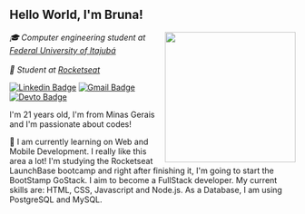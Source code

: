 ## Hello World, I'm Bruna!
<img align='right' src="https://media.giphy.com/media/dxODB9UE879RDqAh3o/giphy.gif" width="230">

<p><em> 🎓 Computer engineering student at <a href="http://www.unb.br">Federal University of Itajubá</a><br><br>🚀 Student at <a href="https://rocketseat.com.br/">Rocketseat</a>
</em></p>

[![Linkedin Badge](https://img.shields.io/badge/-brunalima-00D980?style=flat-square&logo=Linkedin&logoColor=white&link=https://www.linkedin.com/in/brunalimadev/)](https://www.linkedin.com/in/brunalimadev/) 
[![Gmail Badge](https://img.shields.io/badge/-brunalimadev@gmail.com-0bb971?style=flat-square&logo=Gmail&logoColor=white&link=mailto:brunalimadev@gmail.com)](mailto:brunalimadev@gmail.com)
[![Devto Badge](https://img.shields.io/badge/-brunalima-6633cc?style=flat-square&logo=Dev.to&logoColor=white&link=https://dev.to/brufurtado)](https://dev.to/brufurtado)

<p>I'm 21 years old, I'm from Minas Gerais and I'm passionate about codes!</p>

💭 I am currently learning on Web and Mobile Development. I really like this area a lot! I'm studying the Rocketseat LaunchBase bootcamp and right after finishing it, I'm going to start the BootStamp GoStack. I aim to become a FullStack developer. My current skills are: HTML, CSS, Javascript and Node.js. As a Database, I am using PostgreSQL and MySQL.

